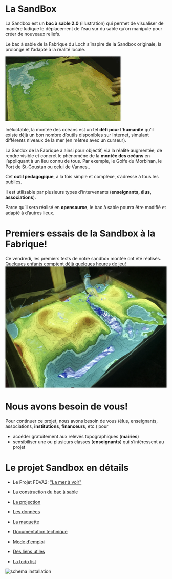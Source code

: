 ---
---

# La SandBox

La Sandbox est un **bac à sable 2.0** (illustration) qui permet de visualiser de manière ludique le déplacement de l’eau sur du sable qu’on manipule pour créer de nouveaux reliefs.

Le bac à sable de la Fabrique du Loch s’inspire de la Sandbox originale, la prolonge et l’adapte à la réalité locale.

![Animated Sandbox](assets/images/animatedsandbox.gif)

Inéluctable, la montée des océans est un tel **défi pour l’humanité** qu’il existe déjà un bon nombre d’outils disponibles sur Internet,
simulant différents niveaux de la mer (en mètres avec un curseur).

La Sandox de la Fabrique a ainsi pour objectif, via la réalité augmentée, de rendre visible et concret le phénomène de la **montée des océans** en l’appliquant à un lieu connu de tous. Par exemple, le Golfe du Morbihan, le Port de St-Goustan ou celui de Vannes..

Cet **outil pédagogique**, à la fois simple et complexe, s’adresse à tous les publics.

Il est utilisable par plusieurs types d’intervenants (**enseignants, élus, associations**).

Parce qu’il sera réalisé en **opensource**, le bac à sable pourra être modifié et adapté à d’autres lieux.

# Premiers essais de la Sandbox à la Fabrique!

Ce vendredi, les premiers tests de notre sandbox montée ont été réalisés.
Quelques enfants comptent déjà quelques heures de jeu!
![Sandbox](assets/images/Sandbox.jpg)

# Nous avons besoin de vous!

Pour continuer ce projet, nous avons besoin de vous (élus, enseignants, associations, **institutions**, **financeurs**, etc.) pour
- accéder gratuitement aux relevés topographiques (**mairies**)
- sensibiliser une ou plusieurs classes (**enseignants**) qui s’intéressent au projet

# Le projet Sandbox en détails

- Le Projet FDVA2: ["La mer à voir"](La_mer_a_voir_Production)
- [La construction du bac à sable](construction)
- [La projection](projection)
- [Les données](donnees)
- [La maquette](maquette)
- [Documentation technique](documentation)
- [Mode d'emploi](Affiche_mode_d’emploi)

- [Des liens utiles](Liens_Utiles)

- [La todo list](todo)

![schema installation](https://d2mxuefqeaa7sj.cloudfront.net/s_DA449CE77163142EBDC65072BB3CF6B42770A9D32263ADEAA96AE5F3316FD513_1536963279744_ARSandboxLayout.png)
